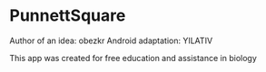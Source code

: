 # PunnettSquare

Author of an idea: obezkr
Android adaptation: YILATIV

This app was created for free education and assistance in biology
